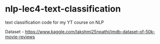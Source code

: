 # nlp-lec4-text-classification
text classification code for my YT course on NLP

Dataset - https://www.kaggle.com/lakshmi25npathi/imdb-dataset-of-50k-movie-reviews
